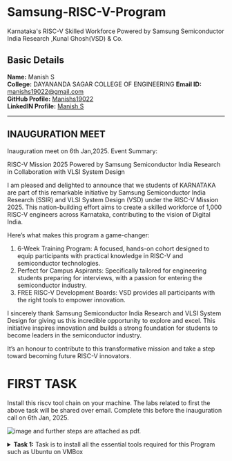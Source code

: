 # Samsung-RISC-V-Program
Karnataka's RISC-V Skilled Workforce Powered by Samsung Semiconductor India Research ,Kunal Ghosh(VSD) &amp; Co.

##  Basic Details

**Name:** Manish S  
**College:** DAYANANDA SAGAR COLLEGE OF ENGINEERING 
**Email ID:** manishs19022@gmail.com  
**GitHub Profile:** [Manishs19022](https://github.com/Manishs19022)  
**LinkedIN Profile:** [Manish S](https://www.linkedin.com/in/manish-s-06a880261/)

----------------------------------------------------------------------------------------------------------------
##  INAUGURATION MEET
Inauguration meet on 6th Jan,2025.
Event Summary:

RISC-V Mission 2025 Powered by Samsung Semiconductor India Research in Collaboration with VLSI System Design

I am pleased and delighted to announce that we students of KARNATAKA are part of this remarkable initiative by Samsung Semiconductor India Research (SSIR) and VLSI System Design (VSD) under the RISC-V Mission 2025. This nation-building effort aims to create a skilled workforce of 1,000 RISC-V engineers across Karnataka, contributing to the vision of Digital India.

Here’s what makes this program a game-changer:
 1. 6-Week Training Program: A focused, hands-on cohort designed to equip participants with practical knowledge in RISC-V and semiconductor technologies.
 2. Perfect for Campus Aspirants: Specifically tailored for engineering students preparing for interviews, with a passion for entering the semiconductor industry.
3. FREE RISC-V Development Boards: VSD provides all participants with the right tools to empower innovation.

I sincerely thank Samsung Semiconductor India Research and VLSI System Design for giving us this incredible opportunity to explore and excel. This initiative inspires innovation and builds a strong foundation for students to become leaders in the semiconductor industry.

It’s an honour to contribute to this transformative mission and take a step toward becoming future RISC-V innovators.


# FIRST TASK 
 Install this riscv tool chain on your machine. The labs related to first the above task will be shared over email. Complete this before the inauguration call on 6th Jan, 2025.

![image](https://github.com/user-attachments/assets/14a488f3-d020-40d0-9284-a7e524d1ad50)
 and further steps are attached as pdf.

<details>
<summary><b>Task 1:</b> Task is to install all the essential tools required for this Program such as Ubuntu on VMBox </summary>   
<br>

**1. Install Ubuntu 20.04 LTS on Oracle Virtual Machine Box**

![Ubuntu and VMBox Installation](https://github.com/maazm007/vsdsquadron-mini-internship/assets/83294849/11c35aff-f587-40f5-a7d2-683dbf0784d4)




